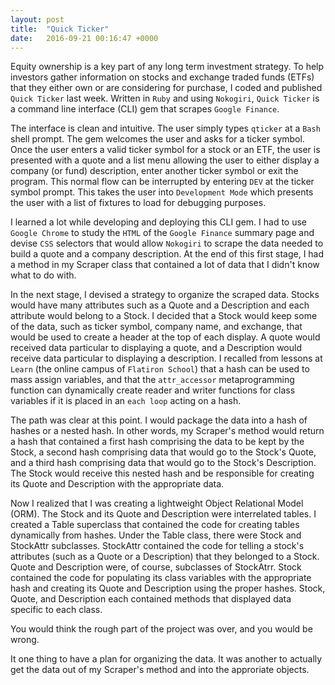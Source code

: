 ```yaml
---
layout: post
title:  "Quick Ticker"
date:   2016-09-21 00:16:47 +0000
---
```



Equity ownership is a key part of any long term investment strategy.  To help investors gather information on stocks and exchange traded funds (ETFs) that they either own or are considering for purchase, I coded and published `Quick Ticker` last week.  Written in `Ruby` and using `Nokogiri`, `Quick Ticker` is a command line interface (CLI) gem that scrapes `Google Finance`.

The interface is clean and intuitive. The user simply types `qticker` at a `Bash` shell prompt.  The gem welcomes the user and asks for a ticker symbol.  Once the user enters a valid ticker symbol for a stock or an ETF, the user is presented with a quote and a list menu allowing the user to either display a company (or fund) description, enter another ticker symbol or exit the program.  This normal flow can be interrupted by entering `DEV` at the ticker symbol prompt.  This takes the user into `Development Mode` which presents the user with a list of fixtures to load for debugging purposes.

I learned a lot while developing and deploying this CLI gem.  I had to use `Google Chrome` to study the `HTML` of the `Google Finance` summary page and devise `CSS` selectors that would allow `Nokogiri` to scrape the data needed to build a quote and a company description.  At the end of this first stage, I had a method in my Scraper class that contained a lot of data that I didn't know what to do with.

In the next stage, I devised a strategy to organize the scraped data.  Stocks would have many attributes such as a Quote and a Description and each attribute would belong to a Stock.  I decided that a Stock would keep some of the data, such as ticker symbol, company name, and exchange, that would be used to create a header at the top of each display.  A quote would received data particular to displaying a quote, and a Description would receive data particular to displaying a description.  I recalled from lessons at `Learn` (the online campus of `Flatiron School`) that a hash can be used to mass assign variables, and that the `attr_accessor` metaprogramming function can dynamically create reader and writer functions for class variables if it is placed in an `each loop` acting on a hash.

The path was clear at this point.  I would package the data into a hash of hashes or a nested hash.  In other words, my Scraper's method would return a hash that contained a first hash comprising the data to be kept by the Stock, a second hash comprising data that would go to the Stock's Quote, and a third hash comprising data that would go to the Stock's Description.  The Stock would receive this nested hash and be responsible for creating its Quote and Description with the appropriate data.

Now I realized that I was creating a lightweight Object Relational Model (ORM).  The Stock and its Quote and Description were interrelated tables.  I created a Table superclass that contained the code for creating tables dynamically from hashes.  Under the Table class, there were Stock and StockAttr subclasses.  StockAttr contained the code for telling a stock's attributes (such as a Quote or a Description) that they belonged to a Stock.  Quote and Description were, of course, subclasses of StockAtrr.  Stock contained the code for populating its class variables with the appropriate hash and creating its Quote and Description using the proper hashes.  Stock, Quote, and Description each contained methods that displayed data specific to each class.

You would think the rough part of the project was over, and you would be wrong.

It one thing to have a plan for organizing the data.  It was another to actually get the data out of my Scraper's method and into the approriate objects.

